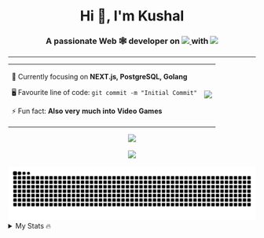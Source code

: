 <h1 align="center">Hi 👋, I'm Kushal</h1>
<h3 align="center">A passionate Web 🕸️ developer on
<a href="https://skillicons.dev">
	<img src="https://skillicons.dev/icons?i=arch" height="30" />
	</a>
	 with  
<a href="https://skillicons.dev">
	<img src="https://skillicons.dev/icons?i=neovim" height="30" />
	</a>
</h3>
<hr>
<table align="center" width=100%>
  <tr>
    <td>
      <p>🔭 Currently focusing on <strong>NEXT.js, PostgreSQL, Golang</strong></p>
      <p>🖥️ Favourite line of code: <code>git commit -m "Initial Commit"</code></p>
      <p>⚡ Fun fact: <strong>Also very much into Video Games</strong></p>
    </td>
    <td>
      <p align="right">
	      <img src="https://user-images.githubusercontent.com/74038190/225813708-98b745f2-7d22-48cf-9150-083f1b00d6c9.gif" height="180">
      </p>
    </td>
  </tr>
</table>

<div align="center">
	<img src="https://user-images.githubusercontent.com/74038190/212284115-f47cd8ff-2ffb-4b04-b5bf-4d1c14c0247f.gif">
</div>
<p>

<div align="center" width=50%>
<p>
<a href="https://skillicons.dev">
	<img src="https://skillicons.dev/icons?i=ts,go,next,nodejs,express,tailwind,mongodb,firebase,docker" />
	</a>
</p>
</div>

<div align="center">

 <img src="https://raw.githubusercontent.com/kushalsdesk/kushalsdesk/output/snake.svg" alt="Snake animation" />

</div>

<details>
  <summary>My Stats 🔥</summary>
    <div align="center">
    <table>
    <tr>
        <td>
        <p align="left">
	     <a href="#"><img src="https://github-readme-stats.vercel.app/api/top-langs/?username=kushalsdesk&theme=tokyonight&count_private=true&hide_border=true&hide=css,cmake&layout=compact&langs_count=8" height="250"/></a>
      </p>
    </td>
    <td>
     <p align="right">
	      <a href="https://git.io/streak-stats">
        <img src="https://streak-stats.demolab.com?user=kushalsdesk&theme=tokyonight&hide_border=true&hide_longest_streak=true&exclude_days=Sun" alt="GitHub Streak" height="180" />
      </a>
     </p>
    </td>
  </tr>
  </table>
  <div align="center">
	  <img src="https://github-readme-stats.vercel.app/api?username=kushalsdesk&theme=tokyonight&show_icons=true&hide_border=true&include_all_commits=true" alt="kushalsdesk's Stats" height="220" />
  <div>
</div>
</details>
